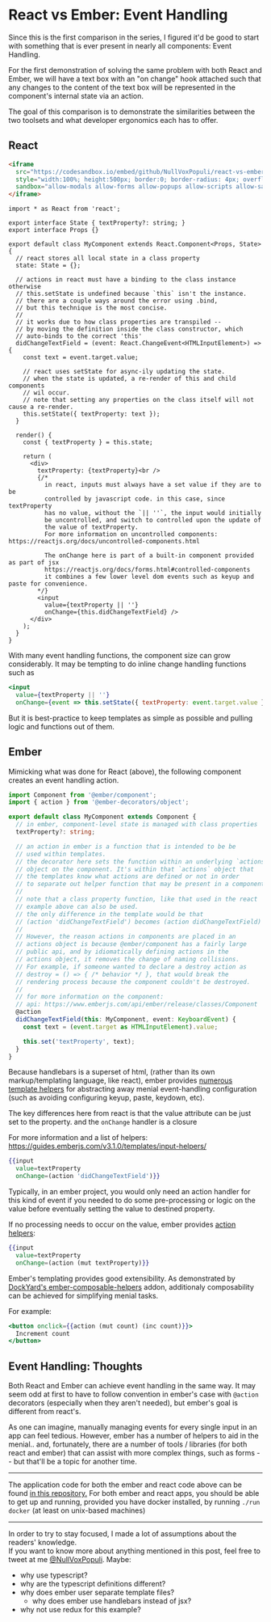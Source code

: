 # React vs Ember: Event Handling

Since this is the first comparison in the series, I figured it'd be good to start with something that is ever present in nearly all components: Event Handling.

For the first demonstration of solving the same problem with both React and Ember, we will have a text box with an "on change" hook attached
such that any changes to the content of the text box will be represented in the component's
internal state via an action.

The goal of this comparison is to demonstrate the similarities between the two toolsets and what developer ergonomics each has to offer.

## React

```html
<iframe
  src="https://codesandbox.io/embed/github/NullVoxPopuli/react-vs-ember/tree/master/event-handling/react?module=%2Fsrc%2Fui%2Fmy-component.tsx"
  style="width:100%; height:500px; border:0; border-radius: 4px; overflow:hidden;"
  sandbox="allow-modals allow-forms allow-popups allow-scripts allow-same-origin">
</iframe>
```

```tsx
import * as React from 'react';

export interface State { textProperty?: string; }
export interface Props {}

export default class MyComponent extends React.Component<Props, State> {
  // react stores all local state in a class property
  state: State = {};

  // actions in react must have a binding to the class instance otherwise
  // this.setState is undefined because `this` isn't the instance.
  // there are a couple ways around the error using .bind,
  // but this technique is the most concise.
  //
  // it works due to how class properties are transpiled --
  // by moving the definition inside the class constructor, which
  // auto-binds to the correct 'this'
  didChangeTextField = (event: React.ChangeEvent<HTMLInputElement>) => {
    const text = event.target.value;

    // react uses setState for async-ily updating the state.
    // when the state is updated, a re-render of this and child components
    // wil occur.
    // note that setting any properties on the class itself will not cause a re-render.
    this.setState({ textProperty: text });
  }

  render() {
    const { textProperty } = this.state;

    return (
      <div>
        textProperty: {textProperty}<br />
        {/*
          in react, inputs must always have a set value if they are to be
          controlled by javascript code. in this case, since textProperty
          has no value, without the `|| ''`, the input would initially
          be uncontrolled, and switch to controlled upon the update of
          the value of textProperty.
          For more information on uncontrolled components: https://reactjs.org/docs/uncontrolled-components.html

          The onChange here is part of a built-in component provided as part of jsx
          https://reactjs.org/docs/forms.html#controlled-components
          it combines a few lower level dom events such as keyup and paste for convenience.
        */}
        <input
          value={textProperty || ''}
          onChange={this.didChangeTextField} />
      </div>
    );
  }
}
```

With many event handling functions, the component size can grow considerably.
It may be tempting to do inline change handling functions such as

```jsx
<input
  value={textProperty || ''}
  onChange={event => this.setState({ textProperty: event.target.value })} />
```

But it is best-practice to keep templates as simple as possible and pulling logic and functions out of them.


## Ember

Mimicking what was done for React (above), the following component creates an
event handling action.

```ts
import Component from '@ember/component';
import { action } from '@ember-decorators/object';

export default class MyComponent extends Component {
  // in ember, component-level state is managed with class properties
  textProperty?: string;

  // an action in ember is a function that is intended to be be
  // used within templates.
  // the decorator here sets the function within an underlying `actions`
  // object on the component. It's within that `actions` object that
  // the templates know what actions are defined or not in order
  // to separate out helper function that may be present in a component.
  //
  // note that a class property function, like that used in the react
  // example above can also be used.
  // the only difference in the template would be that
  // (action 'didChangeTextField') becomes (action didChangeTextField)
  //
  // However, the reason actions in components are placed in an
  // actions object is because @ember/component has a fairly large
  // public api, and by idiomatically defining actions in the
  // actions object, it removes the change of naming collisions.
  // For example, if someone wanted to declare a destroy action as
  // destroy = () => { /* behavior */ }, that would break the
  // rendering process because the component couldn't be destroyed.
  //
  // for more information on the component:
  // api: https://www.emberjs.com/api/ember/release/classes/Component
  @action
  didChangeTextField(this: MyComponent, event: KeyboardEvent) {
    const text = (event.target as HTMLInputElement).value;

    this.set('textProperty', text);
  }
}
```

Because handlebars is a superset of html, (rather than its own markup/templating
language, like react),
ember provides [numerous template helpers](https://guides.emberjs.com/v3.1.0/templates/input-helpers/) for abstracting away menial
event-handling configuration (such as avoiding configuring keyup, paste, keydown, etc).

The key differences here from react is that the value attribute can
be just set to the property. and the `onChange` handler is a closure

For more information and a list of helpers: https://guides.emberjs.com/v3.1.0/templates/input-helpers/
```handlebars
{{input
  value=textProperty
  onChange=(action 'didChangeTextField')}}
```

Typically, in an ember project, you would only need an action handler for this kind of
event if you needed to do some pre-processing or logic on the value before eventually
setting the value to destined property.

If no processing needs to occur on the value, ember provides [action helpers](https://www.emberjs.com/api/ember/3.1/classes/Ember.Templates.helpers/methods/mut?anchor=mut):
```handlebars
{{input
  value=textProperty
  onChange=(action (mut textProperty)}}
```

Ember's templating provides good extensibility. As demonstrated by [DockYard's ember-composable-helpers](https://github.com/DockYard/ember-composable-helpers) addon, additionaly composability can be achieved for simplifying menial tasks.

For example:
```handlebars
<button onclick={{action (mut count) (inc count)}}>
  Increment count
</button>
```


## Event Handling: Thoughts

Both React and Ember can achieve event handling in the same way. It may seem odd at first to have to follow convention
in ember's case with `@action` decorators (especially when they aren't needed), but ember's goal is different from react's.

As one can imagine, manually managing events for every single input in an app can feel tedious.
However, ember has a number of helpers to aid in the menial.. and, fortunately,
there are a number of tools / libraries (for both react and ember) that can assist with more complex things, such as forms -- but that'll
be a topic for another time.

--------------------------------------------------------

The application code for both the ember and react code above can be found [in this repository.](https://github.com/NullVoxPopuli/react-vs-ember/tree/master/event-handling)
For both ember and react apps, you should be able to get up and running, provided you have docker installed, by running `./run docker` (at least on unix-based machines)


--------------------------------------------------------

In order to try to stay focused, I made a lot of assumptions about the readers' knowledge.  
If you want to know more about anything mentioned in this post, feel free to tweet at me [@NullVoxPopuli](https://twitter.com/nullvoxpopuli).
Maybe:
 - why use typescript?
 - why are the typescript definitions different?
 - why does ember user separate template files?
   - why does ember use handlebars instead of jsx?
 - why not use redux for this example?
